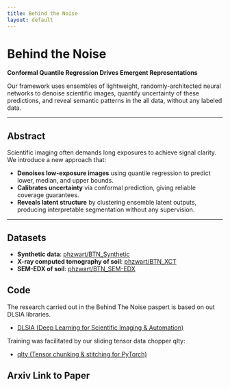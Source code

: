 ```yaml
---
title: Behind the Noise
layout: default
---
```


# Behind the Noise  
**Conformal Quantile Regression Drives Emergent Representations**

Our framework uses ensembles of lightweight, randomly-architected neural networks to denoise scientific images, quantify uncertainty of these predictions, and reveal semantic patterns in the all data, without any labeled data. 

---

## Abstract

Scientific imaging often demands long exposures to achieve signal clarity. We introduce a new approach that:

- **Denoises low-exposure images** using quantile regression to predict lower, median, and upper bounds.  
- **Calibrates uncertainty** via conformal prediction, giving reliable coverage guarantees.  
- **Reveals latent structure** by clustering ensemble latent outputs, producing interpretable segmentation without any supervision.

---

## Datasets

- **Synthetic data**: [phzwart/BTN_Synthetic](https://huggingface.co/datasets/phzwart/BTN_Synthetic)  
- **X-ray computed tomography of soil**: [phzwart/BTN_XCT](https://huggingface.co/datasets/phzwart/BTN_XCT)  
- **SEM-EDX of soil**: [phzwart/BTN_SEM-EDX](https://huggingface.co/datasets/phzwart/BTN_SEM-EDX)  

## Code
The research carried out in the Behind The Noise paspert is based on out DLSIA libraries.
- [DLSIA (Deep Learning for Scientific Imaging & Automation)](https://github.com/phzwart/dlsia)

Training was facilitated by our sliding tensor data chopper qlty: 
- [qlty (Tensor chunking & stitching for PyTorch)](https://github.com/phzwatr/qlty)  


## Arxiv Link to Paper


